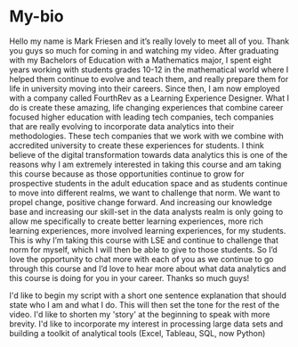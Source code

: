 # My-bio

Hello my name is Mark Friesen and it’s really lovely to meet all of you. Thank you guys so much for coming in and watching my video. After graduating with my Bachelors of Education with a Mathematics major, I spent eight years working with students grades 10-12 in the mathematical world where I helped them continue to evolve and teach them, and really prepare them for life in university moving into their careers. Since then, I am now employed with a company called FourthRev as a Learning Experience Designer. What I do is create these amazing, life changing experiences that combine career focused higher education with leading tech companies, tech companies that are really evolving to incorporate data analytics into their methodologies. These tech companies that we work with we combine with accredited university to create these experiences for students. I think believe of the digital transformation towards data analytics this is one of the reasons why I am extremely interested in taking this course and am taking this course because as those opportunities continue to grow for prospective students in the adult education space and as students continue to move into different realms, we want to challenge that norm. We want to propel change, positive change forward. And increasing our knowledge base and increasing our skill-set in the data analysts realm is only going to allow me specifically to create better learning experiences, more rich learning experiences, more involved learning experiences, for my students. This is why I’m taking this course with LSE and continue to challenge that norm for myself, which I will then be able to give to those students. So I’d love the opportunity to chat more with each of you as we continue to go through this course and I’d love to hear more about what data analytics and this course is doing for you in your career. Thanks so much guys!

I'd like to begin my script with a short one sentence explanation that should state who I am and what I do. This will then set the tone for the rest of the video. 
I'd like to shorten my 'story' at the beginning to speak with more brevity.
I'd like to incorporate my interest in processing large data sets and building a toolkit of analytical tools (Excel, Tableau, SQL, now Python)
